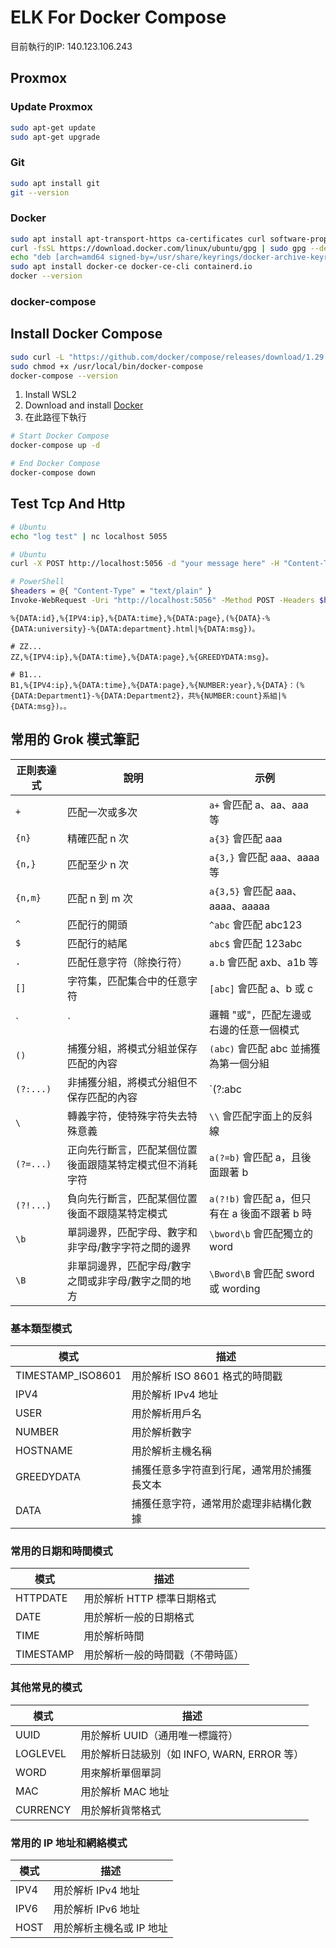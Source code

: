 ELK For Docker Compose
======================

目前執行的IP: 140.123.106.243

Proxmox
-------

### Update Proxmox
```bash
sudo apt-get update
sudo apt-get upgrade
```

### Git
```bash
sudo apt install git
git --version
```

### Docker
```bash
sudo apt install apt-transport-https ca-certificates curl software-properties-common
curl -fsSL https://download.docker.com/linux/ubuntu/gpg | sudo gpg --dearmor -o /usr/share/keyrings/docker-archive-keyring.gpg
echo "deb [arch=amd64 signed-by=/usr/share/keyrings/docker-archive-keyring.gpg] https://download.docker.com/linux/ubuntu $(lsb_release -cs) stable" | sudo tee /etc/apt/sources.list.d/docker.list > /dev/null
sudo apt install docker-ce docker-ce-cli containerd.io
docker --version
```

### docker-compose


Install Docker Compose
----------------------
```bash
sudo curl -L "https://github.com/docker/compose/releases/download/1.29.2/docker-compose-$(uname -s)-$(uname -m)" -o /usr/local/bin/docker-compose
sudo chmod +x /usr/local/bin/docker-compose
docker-compose --version
```


1. Install WSL2
1. Download and install [Docker](https://docs.docker.com/install/)
1. 在此路徑下執行
```bash
# Start Docker Compose
docker-compose up -d

# End Docker Compose
docker-compose down
```

Test Tcp And Http
-----------------
```bash
# Ubuntu
echo "log test" | nc localhost 5055

# Ubuntu
curl -X POST http://localhost:5056 -d "your message here" -H "Content-Type: text/plain"

# PowerShell
$headers = @{ "Content-Type" = "text/plain" }
Invoke-WebRequest -Uri "http://localhost:5056" -Method POST -Headers $headers -Body "your message here"

```

```shell
%{DATA:id},%{IPV4:ip},%{DATA:time},%{DATA:page},(%{DATA}-%{DATA:university}-%{DATA:department}.html|%{DATA:msg})。

# ZZ...
ZZ,%{IPV4:ip},%{DATA:time},%{DATA:page},%{GREEDYDATA:msg}。

# B1...
B1,%{IPV4:ip},%{DATA:time},%{DATA:page},%{NUMBER:year},%{DATA}：(%{DATA:Department1}-%{DATA:Department2}，共%{NUMBER:count}系組|%{DATA:msg})。。
```
常用的 Grok 模式筆記
-------------------
| 正則表達式     | 說明                                                       | 示例                       |
|----------------|------------------------------------------------------------|----------------------------|
| `+`            | 匹配一次或多次                                             | `a+` 會匹配 a、aa、aaa 等     |
| `{n}`          | 精確匹配 n 次                                              | `a{3}` 會匹配 aaa          |
| `{n,}`         | 匹配至少 n 次                                              | `a{3,}` 會匹配 aaa、aaaa 等  |
| `{n,m}`        | 匹配 n 到 m 次                                            | `a{3,5}` 會匹配 aaa、aaaa、aaaaa |
| `^`            | 匹配行的開頭                                               | `^abc` 會匹配 abc123        |
| `$`            | 匹配行的結尾                                               | `abc$` 會匹配 123abc        |
| `.`            | 匹配任意字符（除換行符）                                   | `a.b` 會匹配 axb、a1b 等     |
| `[]`           | 字符集，匹配集合中的任意字符                              | `[abc]` 會匹配 a、b 或 c    |
| `|`            | 邏輯 "或"，匹配左邊或右邊的任意一個模式                  | `abc|def` 會匹配 abc 或 def |
| `()`           | 捕獲分組，將模式分組並保存匹配的內容                      | `(abc)` 會匹配 abc 並捕獲為第一個分組 |
| `(?:...)`      | 非捕獲分組，將模式分組但不保存匹配的內容                 | `(?:abc|def)` 會匹配 abc 或 def，但不會捕獲它們 |
| `\`            | 轉義字符，使特殊字符失去特殊意義                          | `\\` 會匹配字面上的反斜線    |
| `(?=...)`      | 正向先行斷言，匹配某個位置後面跟隨某特定模式但不消耗字符  | `a(?=b)` 會匹配 a，且後面跟著 b |
| `(?!...)`      | 負向先行斷言，匹配某個位置後面不跟隨某特定模式            | `a(?!b)` 會匹配 a，但只有在 a 後面不跟著 b 時 |
| `\b`           | 單詞邊界，匹配字母、數字和非字母/數字字符之間的邊界      | `\bword\b` 會匹配獨立的 word |
| `\B`           | 非單詞邊界，匹配字母/數字之間或非字母/數字之間的地方     | `\Bword\B` 會匹配 sword 或 wording |


### 基本類型模式

| 模式             | 描述                            |
|------------------|---------------------------------|
| TIMESTAMP_ISO8601 | 用於解析 ISO 8601 格式的時間戳  |
| IPV4             | 用於解析 IPv4 地址              |
| USER             | 用於解析用戶名                  |
| NUMBER           | 用於解析數字                    |
| HOSTNAME         | 用於解析主機名稱                |
| GREEDYDATA       | 捕獲任意多字符直到行尾，通常用於捕獲長文本 |
| DATA             | 捕獲任意字符，通常用於處理非結構化數據 |

### 常用的日期和時間模式

| 模式        | 描述                            |
|-------------|---------------------------------|
| HTTPDATE    | 用於解析 HTTP 標準日期格式      |
| DATE        | 用於解析一般的日期格式          |
| TIME        | 用於解析時間                    |
| TIMESTAMP   | 用於解析一般的時間戳（不帶時區）|

### 其他常見的模式

| 模式      | 描述                               |
|-----------|------------------------------------|
| UUID      | 用於解析 UUID（通用唯一標識符）    |
| LOGLEVEL  | 用於解析日誌級別（如 INFO, WARN, ERROR 等） |
| WORD      | 用來解析單個單詞                   |
| MAC       | 用於解析 MAC 地址                  |
| CURRENCY  | 用於解析貨幣格式                   |

### 常用的 IP 地址和網絡模式

| 模式     | 描述                          |
|----------|-------------------------------|
| IPV4     | 用於解析 IPv4 地址             |
| IPV6     | 用於解析 IPv6 地址             |
| HOST     | 用於解析主機名或 IP 地址       |
